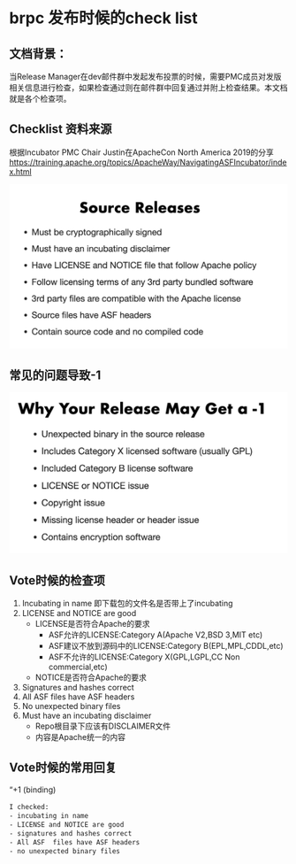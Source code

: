 # brpc 发布时候的check list

## 文档背景：
当Release Manager在dev邮件群中发起发布投票的时候，需要PMC成员对发版相关信息进行检查，如果检查通过则在邮件群中回复通过并附上检查结果。本文档就是各个检查项。

## Checklist 资料来源
根据Incubator PMC Chair Justin在ApacheCon North America 2019的分享
https://training.apache.org/topics/ApacheWay/NavigatingASFIncubator/index.html

![image](./releasecheck.png)


## 常见的问题导致-1
![image](./releasefail.png)

## Vote时候的检查项
1. Incubating in name 即下载包的文件名是否带上了incubating
2. LICENSE and NOTICE are good
   -  LICENSE是否符合Apache的要求
      - ASF允许的LICENSE:Category A(Apache V2,BSD 3,MIT etc)
      - ASF建议不放到源码中的LICENSE:Category B(EPL,MPL,CDDL,etc)
      - ASF不允许的LICENSE:Category X(GPL,LGPL,CC Non commercial,etc)
   -  NOTICE是否符合Apache的要求
3. Signatures and hashes correct
4. All ASF  files have ASF headers
5. No unexpected binary files
6. Must have an incubating disclaimer
   - Repo根目录下应该有DISCLAIMER文件
   - 内容是Apache统一的内容


## Vote时候的常用回复

“+1 (binding)

    I checked:
    - incubating in name
    - LICENSE and NOTICE are good
    - signatures and hashes correct
    - All ASF  files have ASF headers
    - no unexpected binary files



